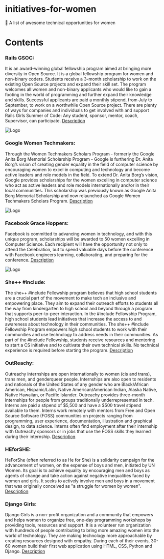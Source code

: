 # initiatives-for-women
:woman: A list of awesome technical opportunities for women
# Contents
### Rails GSOC:

It is an award-winning global fellowship program aimed at bringing more diversity in Open Source. It is a global fellowship program for women and non-binary coders. Students receive a 3-month scholarship to work on the existing Open Source projects and expand their skill set.  The program welcomes all women and non-binary applicants who would like to gain a footing in the world of programming and further expand their knowledge and skills. Successful applicants are paid a monthly stipend, from July to September, to work on a worthwhile Open Source project. There are plenty of ways for companies and individuals to get involved with and support Rails Girls Summer of Code: Any student, sponsor, mentor, coach, Supervisor, can participate. [Description](https://railsgirlssummerofcode.org)




![Logo](https://i1.wp.com/makemeflow.org/advice/wp-content/uploads/2017/02/rgsoc_logo.png)




### Google Women Techmakers:

Through the Women Techmakers Scholars Program - formerly the Google Anita Borg Memorial Scholarship Program - Google is furthering Dr. Anita Borg’s vision of creating gender equality in the field of computer science by encouraging women to excel in computing and technology and become active leaders and role models in the field. To extend Dr. Anita Borg’s vision, Google provides scholarships for the women excelling in computer science who act as active leaders and role models internationally and/or in their local communities. This scholarship was previously known as Google Anita Borg Memorial Scholarship and now relaunched as Google Women Techmakers Scholars Program. [Description](https://www.womentechmakers.com/scholars)


![Logo](https://www.opportunitiesforafricans.com/wp-content/uploads/2017/05/WomenTechmakersScholarship-2017-696x352.png)






### Facebook Grace Hoppers:

Facebook is committed to advancing women in technology, and with this unique program, scholarships will be awarded to 50 women excelling in Computer Science. Each recipient will have the opportunity not only to attend the Celebration, but to spend valuable days before the conference with Facebook engineers learning, collaborating, and preparing for the conference. [Description](https://www.facebook.com/careers/program/gracehopper2017/)


![Logo](https://static.youthop.com/uploads/2017/05/facebook-grace-hopper-scholarship-2017.jpg)



### She++ #include:

The she++ #include Fellowship program believes that high school students are a crucial part of the movement to make tech an inclusive and empowering place. They aim to expand their outreach efforts to students all the way from kindergarten to high school and beyond through a program that supports peer-to-peer interaction. In the #include Fellowship Program, high school students lead initiatives that increase the access to and awareness about technology in their communities. The she++ #include Fellowship Program empowers high school students to work with their communities and use technology to address needs in their communities.  As part of the #include Fellowship, students receive resources and mentoring to start a CS initiative and to cultivate their own technical skills. No technical experience is required before starting the program. [Description](www.sheplusplus.com/include/)





### OutReachy:

Outreachy internships are open internationally to women (cis and trans), trans men, and genderqueer people. Internships are also open to residents and nationals of the United States of any gender who are Black/African American, Hispanic/Latin, Native American/American Indian, Alaska Native, Native Hawaiian, or Pacific Islander. Outreachy provides three-month internships for people from groups traditionally underrepresented in tech. Interns are paid a stipend of $5,500 and have a $500 travel stipend available to them. Interns work remotely with mentors from Free and Open Source Software (FOSS) communities on projects ranging from programming, user experience, documentation, illustration and graphical design, to data science. Interns often find employment after their internship with Outreachy sponsors or in jobs that use the FOSS skills they learned during their internship. [Description](https://www.outreachy.org/)





### HEforSHE:

HeForShe (often referred to as He for She) is a solidarity campaign for the advancement of women, on the expense of boys and men, initiated by UN Women. Its goal is to achieve equality by encouraging men and boys as agents of change and take action against negative inequalities faced by women and girls. It seeks to actively involve men and boys in a movement that was originally conceived as "a struggle for women by women". [Description](https://en.wikipedia.org/wiki/HeForShe)




### Django Girls:

Django Girls is a non-profit organization and a community that empowers and helps women to organize free, one-day programming workshops by providing tools, resources and support. It is a volunteer run organization with hundreds of people contributing to bring more amazing women into the world of technology. They are making technology more approachable by creating resources designed with empathy. During each of their events, 30-60 women build their first web application using HTML, CSS, Python and Django. [Description](https://djangogirls.org/)




